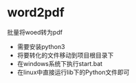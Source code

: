 # word2pdf
批量将woed转为pdf

- 需要安装python3
- 将要转化的文件移动到项目根目录下
- 在windows系统下执行start.bat
- 在linux中直接运行lib下的Python文件即可
